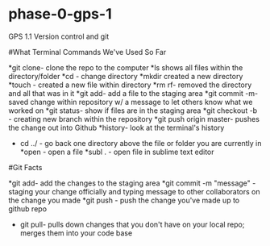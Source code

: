 # phase-0-gps-1
GPS 1.1 Version control and git

#What Terminal Commands We've Used So Far

*git clone- clone the repo to the computer
*ls shows all files within the directory/folder
*cd - change directory
*mkdir created a new directory
*touch - created a new file within directory
*rm rf- removed the directory and all that was in it
*git add- add a file to the staging area
*git commit -m- saved change within repository w/ a message to let others know what we worked on
*git status- show if files are in the staging area
*git checkout -b - creating new branch within the repository
*git push origin master- pushes the change out into Github
*history- look at the terminal's history
* cd ../ - go back one directory above the file or folder you are currently in
*open - open a file
*subl . - open file in sublime text editor

#Git Facts

*git add- add the changes to the staging area
*git commit -m "message" - staging your change officially and typing message to other collaborators on the change you made
*git push - push the change you've made up to github repo
* git pull- pulls down changes that you don't have on your local repo; merges them into your code base

